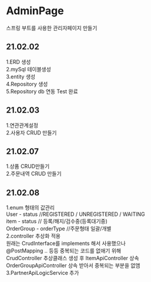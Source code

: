 # AdminPage
스프링 부트를 사용한 관리자페이지 만들기

## 21.02.02
1.ERD 생성  
2.mySql 테이블생성  
3.entity 생성  
4.Repository 생성  
5.Repository db 연동 Test 완료  


## 21.02.03  
1.연관관계설정  
2.사용자 CRUD 만들기  

## 21.02.07  
1.상품 CRUD만들기  
2.주문내역 CRUD 만들기
  

## 21.02.08  
1.enum 형태의 값관리  
  User - status //REGISTERED / UNREGISTERED / WAITING  
  item - status  // 등록/해지/검수중(등록대기중)  
  OrderGroup - orderType  //주문형태 일괄/개별  
2.controller 추상화 적용  
 원래는 CrudInterface를 implements 해서 사용했으나    
 @PostMapping .. 등등 중복되는 코드를 없애기 위해  
  CrudController 추상클래스 생성 후 
  ItemApiController 상속  
  OrderGroupApiController  상속 
  받아서 중복되는 부분을 없앰  
3.PartnerApiLogicService 추가
 


